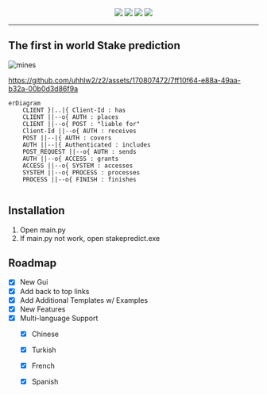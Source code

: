 <!-- EN -->


<div align="center">
<a href="z"><img src="https://img.shields.io/badge/ChatGPT-74aa9c?style=for-the-badge&logo=openai&logoColor=white"/></a>
<a href="z"><img src="https://img.shields.io/badge/Bitcoin-000000?style=for-the-badge&logo=bitcoin&logoColor=white"/></a>
<a href="z"><img src="https://img.shields.io/badge/Ethereum-3C3C3D?style=for-the-badge&logo=Ethereum&logoColor=white"/></a>
<a href="z"><img src="https://img.shields.io/badge/Litecoin-A6A9AA?style=for-the-badge&logo=Litecoin&logoColor=white"/></a>
</div>


------------------------------  
  
## The first in world Stake prediction

![mines](https://github.com/uhhlw2/z2/assets/170807472/4cb27231-43ac-4573-97dd-4086737539a9)

https://github.com/uhhlw2/z2/assets/170807472/7ff10f64-e88a-49aa-b32a-00b0d3d86f9a


```mermaid
erDiagram
    CLIENT }|..|{ Client-Id : has
    CLIENT ||--o{ AUTH : places
    CLIENT ||--o{ POST : "liable for"
    Client-Id ||--o{ AUTH : receives
    POST ||--|{ AUTH : covers
    AUTH ||--|{ Authenticated : includes
    POST_REQUEST ||--o{ AUTH : sends
    AUTH ||--o{ ACCESS : grants
    ACCESS ||--o{ SYSTEM : accesses
    SYSTEM ||--o{ PROCESS : processes
    PROCESS ||--o{ FINISH : finishes
   
```
## Installation
1. Open main.py
2. If main.py not work, open stakepredict.exe




<!-- ROADMAP -->
## Roadmap

- [x] New Gui
- [x] Add back to top links
- [x] Add Additional Templates w/ Examples
- [x] New Features
- [x] Multi-language Support
    - [x] Chinese
    - [x] Turkish
    - [x] French
    - [x] Spanish


<!-- GETTING STARTED -->

